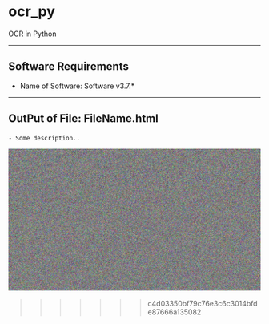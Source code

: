 # ocr_py
OCR in Python


---
## Software Requirements
- Name of Software: Software v3.7.*


---
## OutPut of File: FileName.html
	- Some description..
<kbd><img src="/imgs-readme/img-black-blank_v1-1.jpg" alt="img_alternative_txt_v1-1" title="hover_title.."></img></kbd>
>>>>>>> c4d03350bf79c76e3c6c3014bfde87666a135082
